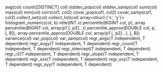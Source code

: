 avg(col)
count([DISTINCT] col)
stddev_pop(col)
stddev_samp(col)
sum(col)
max(col)
min(col)
corr(col1, col2)
covar_pop(col1, col2)
covar_samp(col1, col2)
collect_set(col)
collect_list(col)
array<struct {'x', 'y'}> histogram_numeric(col, b)
ntile(INT x)
percentile(BIGINT col, p), array percentile(BIGINT col, array(p1 [, p2]...))
percentile_approx(DOUBLE col, p, [, B]), array percentile_approx(DOUBLE col, array(p1 [, p2]...), [, B])
variance(col)
var_pop(col)
var_samp(col)
regr_avgx(T independent, T dependent)
regr_avgy(T independent, T dependent)
regr_count(T independent, T dependent)
regr_intercept(T independent, T dependent)
regr_r2(T independent, T dependent)
regr_slope(T independent, T dependent)
regr_sxx(T independent, T dependent)
regr_sxy(T independent, T dependent)
regr_syy(T independent, T dependent)
